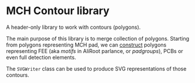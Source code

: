 <!-- doxy
\page refMUONMCHContour MCH Contour
/doxy -->

# MCH Contour library

A header-only library to work with contours (polygons).

The main purpose of this library is to merge collection of polygons.
 Starting from polygons representing MCH pad, we can [construct](include/MCHContour/ContourCreator.h) polygons
  representing FEE (aka _motifs_ in AliRoot parlance, or _padgroups_), PCBs
  or even full detection elements.
  
The `SVGWriter` class can be used to produce SVG representations of those contours.
 